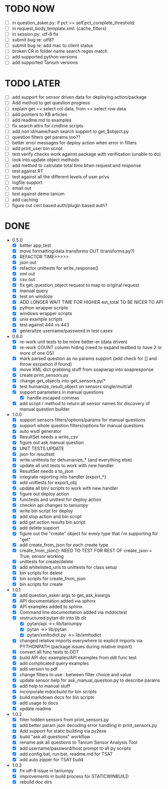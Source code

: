 # TODO NOW
  * [ ] in question_asker.py: if pct >= self.pct_complete_threshold: 
  * [ ] in request_body_template.xml:       {cache_filters}
  * [ ] in session.py: utf-8 fix
  * [ ] submit bug re: utf8?
  * [ ] submit bug re: add mac to client status 
  * [ ] broken CR in folder name search regex match
  * [ ] add supported python versions
  * [ ] add supported Tanium versions

# TODO LATER
  * [ ] add support for sensor driven data for deploying action/package
  * [ ] Add method to get question progress
  * [ ] explain get == select col data, from == select row data
  * [ ] add pointers to KB articles
  * [ ] add readme.md to examples
  * [ ] fix search attrs for cmdline scripts
  * [ ] add non id/name/hash search support to get_$object.py
  * [ ] question filters get params too??
  * [ ] better error messages for deploy action when error in filters
  * [ ] add print_user bin script
  * [ ] test verify checks work against package with verification (unable to do)
  * [ ] look into update object methods
  * [ ] add method to calculate total time btwn request and response
  * [ ] test against RT
  * [ ] test against all the different levels of user privs
  * [ ] logfile support
  * [ ] email out
  * [ ] test against demo tanium
  * [ ] add caching
  * [ ] figure out cert based auth/plugin based auth?

# DONE
  * 0.5.0
    * [X] better app_test
    * [X] move formatting/data transforms OUT (transforms.py?)
    * [X] REFACTOR TIME>>>>>
    * [X] json out
    * [X] refactor unittests for write_response()
    * [X] xml out
    * [X] csv out
    * [X] fix get_question_object request to map to original request
    * [X] manual query
    * [X] test on windoze
    * [X] ADD LONGER WAIT TIME FOR HIGHER est_total TO BE NICER TO API
    * [X] python wrapper scripts
    * [X] windows wrapper scripts
    * [X] unix example scripts
    * [X] test against 444 vs 443
    * [X] generalize username/password in test cases
  * 0.6.0
    * [X] re-work unit tests to be more better-er (data driven)
    * [X] re-work COUNT column hiding (need to expand testbed to have 2 or more  of one OS)
    * [X] mark parsed question as no params support (add check for [] and throw  excpetion if found)
    * [X] move XML dict grabbing stuff from soapwrap into soapresponse
    * [X] create print_sensors.py
    * [X] change get_objects into get_sensors.py/*
    * [X] test humanize_result_object on sensors single/mult/all
    * [X] support parameters in manual questions
      * [X] handle escaped commas
    * [X] add script / method to return all sensor names for discovery of manual question builder
  * 1.0.0
    * [X] support sensors filters/options/params for manual questions
    * [X] support whole question filters/options for manual questions
    * [X] auto wsdl generator
    * [X] ResultSet needs a write_csv
    * [X] figure out ask manual question
    * [X] UNIT TESTS UPDATE
    * [X] json for resultset
    * [X] write unittests for dehumanize_* (and everything else)
    * [X] update all unit tests to work with new handler
    * [X] ResultSet needs a to_json
    * [X] integrate reporting into handler (export_*)
    * [X] add unittests for export_obj
    * [X] update all bin/ scripts to work with new handler
    * [X] figure out deploy action
    * [X] functests and unittest for deploy action
    * [X] checkin api changes to taniumpy
    * [X] write bin script for deploy
    * [X] add stop action and bin script
    * [X] add get action results bin script
    * [X] add delete support
    * [X] figure out the "create" object for every type that i'm supporting for "get"
    * [X] add create_from_json for each create type
    * [X] create_from_json(): NEED TO TEST FOR REST OF create_json = True, sensor working
    * [X] unittests for create/delete
    * [X] add whitelisted_urls to unittests for class setup
    * [X] bin scripts for delete
    * [X] bin scripts for create_from_json
    * [X] bin scripts for create
  * 1.0.1
    * [X] add question_asker args to get_ask_kwargs
    * [X] API documentation added via sphinx
    * [X] API examples added to sphinx
    * [X] Command line documentation added via mddoctest
    * [X] restructured pytan dir into lib dir
      * [X] pytan/api ->> lib/taniumpy
      * [X] pytan ->> lib/pytan
      * [X] pytan/xmltodict.py ->> lib/xmltodict
    * [X] changed relative imports everywhere to explicit imports via PYTHONPATH (package issues during relative import)
    * [X] convert all func tests to DDT
    * [X] build API doc examples/API examples from ddt func test
    * [X] add complicated query examples
    * [X] add version to pdf
    * [X] change filters to use : between filter choice and value
    * [X] update sensor help for ask_manual_question.py to describe params
    * [X] add help to manual stuff
    * [X] incorporate mdocbuild for bin scripts
    * [X] build markdown docs for bin scripts
    * [X] add usage to docs
    * [X] update readme
  * 1.0.2
    * [X] filter hidden sensors from print_sensors.py
    * [X] add better param json decoding error handling in print_sensors.py
    * [X] Add support for static building via py2exe
    * [X] build "ask all questions" workflow
    * [X] rename ask all questions to Tanium Sensor Analysis Tool
    * [X] add username/password/host prompt to all py scripts
    * [X] add config.bat, run.bat, readme.md for TSAT
    * [X] add auto zipper for TSAT build
  * 1.0.3
    * [X] fix utf-8 issue in taniumpy
    * [X] improvements in build process for STATICWINBUILD
    * [X] rebuild doc dirs

